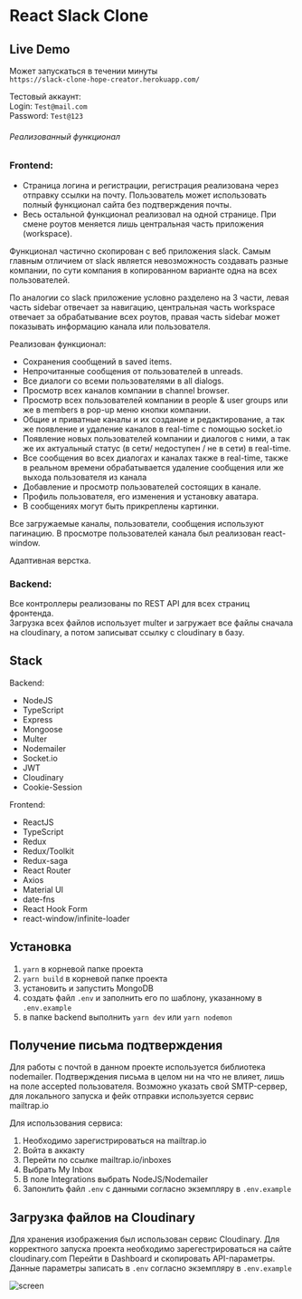 # React Slack Clone

## Live Demo
Может запускаться в течении минуты\
`https://slack-clone-hope-creator.herokuapp.com/`

Тестовый аккаунт: \
Login: `Test@mail.com`\
Password: `Test@123`

###### Реализованный функционал
### Frontend:
* Страница логина и регистрации, регистрация реализована через отправку ссылки на почту. Пользователь может использовать полный функционал сайта без подтверждения почты.
* Весь остальной функционал реализовал на одной странице. При смене роутов меняется лишь центральная часть приложения (workspace).
 
Функционал частично скопирован с веб приложения slack. Самым главным отличием от slack является невозможность создавать разные компании, по сути компания в копированном варианте одна на всех пользователей.  

По аналогии со slack приложение условно разделено на 3 части, левая часть sidebar отвечает за навигацию, центральная часть workspace отвечает за обрабатывание всех роутов, правая часть sidebar может показывать информацию канала или пользователя.

Реализован функционал:
* Сохранения сообщений в saved items.
* Непрочитанные сообщения от пользователей в unreads.
* Все диалоги со всеми пользователями в all dialogs.
* Просмотр всех каналов компании в channel browser.
* Просмотр всех пользователей компании в people & user groups или же в members в pop-up меню кнопки компании.
* Общие и приватные каналы и их создание и редактирование, а так же появление и удаление каналов в real-time с помощью socket.io
* Появление новых пользователей компании и диалогов с ними, а так же их актуальный статус (в сети/ недоступен / не в сети) в real-time.
* Все сообщения во всех диалогах и каналах также в real-time, также в реальном времени обрабатывается удаление сообщения или же выхода пользователя из канала 
* Добавление и просмотр пользователей состоящих в канале.
* Профиль пользователя, его изменения и установку аватара.
* В сообщениях могут быть прикреплены картинки.

Все загружаемые каналы, пользователи, сообщения используют пагинацию. В просмотре пользователей канала был реализован react-window.

Адаптивная верстка.

### Backend:  
Все контроллеры реализованы по REST API для всех страниц фронтенда.  
Загрузка всех файлов использует multer и загружает все файлы сначала на cloudinary, а потом записыват ссылку с cloudinary в базу.

## Stack

Backend:
* NodeJS
* TypeScript
* Express
* Mongoose
* Multer
* Nodemailer
* Socket.io
* JWT
* Cloudinary
* Cookie-Session

Frontend:
* ReactJS
* TypeScript
* Redux
* Redux/Toolkit
* Redux-saga
* React Router
* Axios
* Material UI
* date-fns
* React Hook Form
* react-window/infinite-loader

## Установка

1. `yarn` в корневой папке проекта
2. `yarn build` в корневой папке проекта
3. установить и запустить MongoDB
4. создать файл `.env` и заполнить его по шаблону, указанному в `.env.example`
5. в папке backend выполнить `yarn dev` или `yarn nodemon`

## Получение письма подтверждения
Для работы с почтой в данном проекте используется библиотека nodemailer. Подтверждения письма в целом ни на что не влияет, лишь на поле accepted пользователя. Возможно указать свой SMTP-сервер, для локального запуска и фейк отправки используется сервис mailtrap.io

Для использования сервиса: 
1. Необходимо зарегистрироваться на mailtrap.io
2. Войта в аккакту
3. Перейти по ссылке mailtrap.io/inboxes
4. Выбрать My Inbox
5. В поле Integrations выбрать NodeJS/Nodemailer
6. Запонлить файл `.env` с данными согласно экземпляру в `.env.example`

## Загрузка файлов на Cloudinary
Для хранения изображения был использован сервис Cloudinary.
Для корректного запуска проекта необходимо зарегестрироваться на сайте cloudinary.com
Перейти в Dashboard и скопировать API-параметры. Данные параметры записать в `.env` согласно экземпляру в `.env.example`

![screen](https://user-images.githubusercontent.com/72225013/127026279-629aee3b-0eda-4c34-af24-aeb75fe74444.png)
